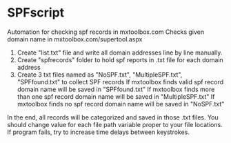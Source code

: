 # SPFscript

Automation for checking spf records in mxtoolbox.com 
Checks given domain name in mxtoolbox.com/supertool.aspx

1. Create "list.txt" file and write all domain addresses line by line manually.
2. Create "spfrecords" folder to hold spf reports in .txt file for each domain address
3. Create 3 txt files named as "NoSPF.txt", "MultipleSPF.txt", "SPFfound.txt" to collect SPF records 
   If mxtoolbox finds valid spf record domain name will be saved in "SPFfound.txt"
   If mxtoolbox finds more than one spf record domain name will be saved in "MultipleSPF.txt"
   If mxtoolbox finds no spf record domain name will be saved in "NoSPF.txt"

In the end, all records will be categorized and saved in those .txt files.
You should change value for each file path variable proper to your file locations.
If program fails, try to increase time delays between keystrokes.

   
